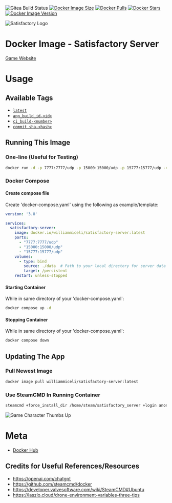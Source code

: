 ![Gitea Build Status](https://gitea.williammiceli.systems/William/Docker_Satisfactory-Server/actions/workflows/build.yaml/badge.svg?branch=main)
[![Docker Image Size](https://img.shields.io/docker/image-size/williammiceli/satisfactory-server?style=for-the-badge)](https://hub.docker.com/r/williammiceli/satisfactory-server)
[![Docker Pulls](https://img.shields.io/docker/pulls/williammiceli/satisfactory-server?style=for-the-badge)](https://hub.docker.com/r/williammiceli/satisfactory-server)
[![Docker Stars](https://img.shields.io/docker/stars/williammiceli/satisfactory-server?style=for-the-badge)](https://hub.docker.com/r/williammiceli/satisfactory-server)
[![Docker Image Version](https://img.shields.io/docker/v/williammiceli/satisfactory-server?sort=date&style=for-the-badge)](https://hub.docker.com/r/williammiceli/satisfactory-server)



![Satisfactory Logo](https://img2.storyblok.com/fit-in/0x300/filters:format(webp)/f/110098/5405x1416/10decfbcac/hero-logo.png)


# Docker Image - Satisfactory Server

[Game Website](https://www.satisfactorygame.com/)


# Usage

## Available Tags

*	[`latest`](https://hub.docker.com/r/williammiceli/satisfactory-server/tags?name=latest)
*	[`app_build_id-<id>`](https://hub.docker.com/r/williammiceli/satisfactory-server/tags?name=app_build_id-)
*	[`ci_build-<number>`](https://hub.docker.com/r/williammiceli/satisfactory-server/tags?name=ci_build-)
*	[`commit_sha-<hash>`](https://hub.docker.com/r/williammiceli/satisfactory-server/tags?name=commit_sha-)

## Running This Image

### One-line (Useful for Testing)

```sh
docker run -d -p 7777:7777/udp -p 15000:15000/udp -p 15777:15777/udp -v /path/to/your/data:/persistent williammiceli/satisfactory-server:latest
```

### Docker Compose

#### Create compose file

Create 'docker-compose.yaml' using the following as example/template:

```yaml
version: '3.8'

services:
  satisfactory-server:
    image: docker.io/williammiceli/satisfactory-server:latest
    ports:
      - "7777:7777/udp"
      - "15000:15000/udp"
      - "15777:15777/udp"
    volumes:
      - type: bind
        source: ./data  # Path to your local directory for server data
        target: /persistent
    restart: unless-stopped
```

#### Starting Container

While in same directory of your 'docker-compose.yaml':

```sh
docker compose up -d
```

#### Stopping Container

While in same directory of your 'docker-compose.yaml':

```sh
docker compose down
```

## Updating The App

### Pull Newest Image

```sh
docker image pull williammiceli/satisfactory-server:latest
```
### Use SteamCMD In Running Container

```sh
steamcmd +force_install_dir /home/steam/satisfactory_server +login anonymous +app_update 1690800 -beta public validate +quit
```

![Game Character Thumbs Up](https://img2.storyblok.com/fit-in/0x800/filters:format(png)/f/110098/600x730/99e92fe34f/hero-graphic.png)


# Meta

* [Docker Hub](https://hub.docker.com/r/williammiceli/satisfactory-server)

## Credits for Useful References/Resources

* https://openai.com/chatgpt
* https://github.com/steamcmd/docker
* https://developer.valvesoftware.com/wiki/SteamCMD#Ubuntu
* https://laszlo.cloud/drone-environment-variables-three-tips